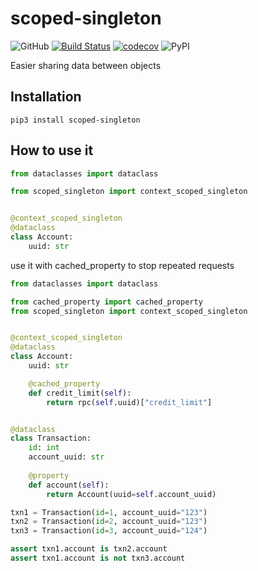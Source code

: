 # scoped-singleton
![GitHub](https://img.shields.io/github/license/Ed-XCF/scoped-singleton)
[![Build Status](https://app.travis-ci.com/Ed-XCF/redis-property.svg?branch=main)](https://app.travis-ci.com/Ed-XCF/scoped-singleton)
[![codecov](https://codecov.io/gh/Ed-XCF/scoped-singleton/branch/main/graph/badge.svg?token=J3HnAigB4J)](undefined)
![PyPI](https://img.shields.io/pypi/v/scoped-singleton)

Easier sharing data between objects

## Installation
```shell
pip3 install scoped-singleton
```

## How to use it
```python
from dataclasses import dataclass

from scoped_singleton import context_scoped_singleton


@context_scoped_singleton
@dataclass
class Account:
    uuid: str
```

use it with cached_property to stop repeated requests

```python
from dataclasses import dataclass

from cached_property import cached_property
from scoped_singleton import context_scoped_singleton


@context_scoped_singleton
@dataclass
class Account:
    uuid: str

    @cached_property
    def credit_limit(self):
        return rpc(self.uuid)["credit_limit"]


@dataclass
class Transaction:
    id: int
    account_uuid: str
    
    @property
    def account(self):
        return Account(uuid=self.account_uuid)

txn1 = Transaction(id=1, account_uuid="123")
txn2 = Transaction(id=2, account_uuid="123")
txn3 = Transaction(id=3, account_uuid="124")

assert txn1.account is txn2.account
assert txn1.account is not txn3.account
```
